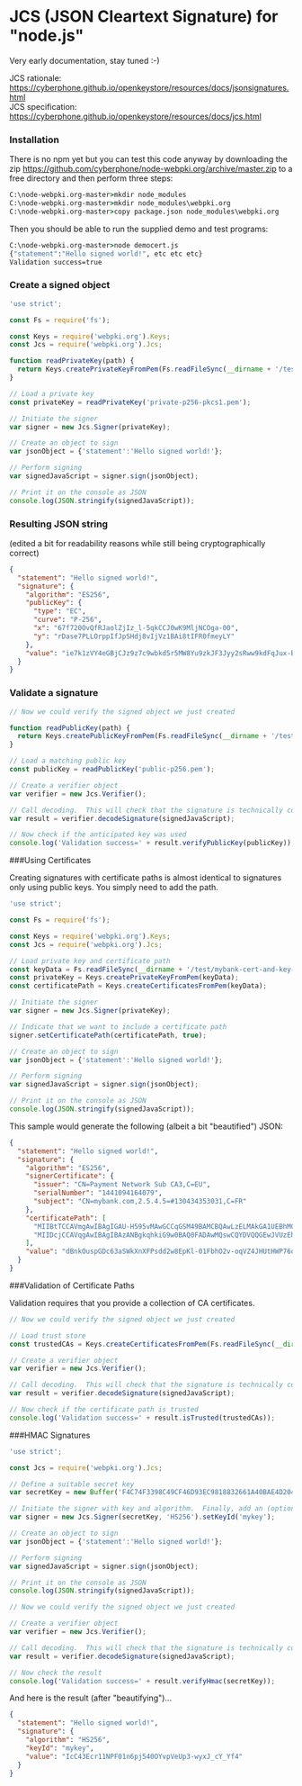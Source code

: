 # JCS (JSON Cleartext Signature) for "node.js"

Very early documentation, stay tuned :-)

JCS rationale: https://cyberphone.github.io/openkeystore/resources/docs/jsonsignatures.html<br>
JCS specification: https://cyberphone.github.io/openkeystore/resources/docs/jcs.html

### Installation

There is no npm yet but you can test this code anyway by downloading the zip
https://github.com/cyberphone/node-webpki.org/archive/master.zip
to a free directory and then perform three steps:
```bat
C:\node-webpki.org-master>mkdir node_modules
C:\node-webpki.org-master>mkdir node_modules\webpki.org
C:\node-webpki.org-master>copy package.json node_modules\webpki.org
```

Then you should be able to run the supplied demo and test programs:
```bat
C:\node-webpki.org-master>node democert.js
{"statement":"Hello signed world!", etc etc etc}
Validation success=true
```

### Create a signed object

```JavaScript
'use strict';

const Fs = require('fs');

const Keys = require('webpki.org').Keys;
const Jcs = require('webpki.org').Jcs;

function readPrivateKey(path) {
  return Keys.createPrivateKeyFromPem(Fs.readFileSync(__dirname + '/test/' + path));
}

// Load a private key
const privateKey = readPrivateKey('private-p256-pkcs1.pem');

// Initiate the signer
var signer = new Jcs.Signer(privateKey);

// Create an object to sign
var jsonObject = {'statement':'Hello signed world!'};

// Perform signing
var signedJavaScript = signer.sign(jsonObject);

// Print it on the console as JSON
console.log(JSON.stringify(signedJavaScript));
```

### Resulting JSON string
(edited a bit for readability reasons while still being cryptographically correct)

```json
{
  "statement": "Hello signed world!",
  "signature": {
    "algorithm": "ES256",
    "publicKey": {
      "type": "EC",
      "curve": "P-256",
      "x": "67f720OvQfRJaolZjIz_l-5qkCCJ0wK9MljNCOga-00",
      "y": "rDase7PLLOrppIfJpSHdj8vIjVz1BAi8tIFR0fmeyLY"
    },
    "value": "ie7k1zVY4eGBjCJz9z7c9wbkd5r5MW8Yu9zkJF3Jyy2sRww9kdFqJux-BiK02FCnBTn43Pz4NQMdlScIP9NhVA"
  }
}
```

### Validate a signature

```javascript
// Now we could verify the signed object we just created

function readPublicKey(path) {
  return Keys.createPublicKeyFromPem(Fs.readFileSync(__dirname + '/test/' + path));
}

// Load a matching public key
const publicKey = readPublicKey('public-p256.pem');

// Create a verifier object
var verifier = new Jcs.Verifier();

// Call decoding.  This will check that the signature is technically correct
var result = verifier.decodeSignature(signedJavaScript);

// Now check if the anticipated key was used
console.log('Validation success=' + result.verifyPublicKey(publicKey));
```

###Using Certificates

Creating signatures with certificate paths is almost identical to
signatures only using public keys.  You simply need to add the path.

```javascript
'use strict';

const Fs = require('fs');

const Keys = require('webpki.org').Keys;
const Jcs = require('webpki.org').Jcs;

// Load private key and certificate path
const keyData = Fs.readFileSync(__dirname + '/test/mybank-cert-and-key-p256.pem');
const privateKey = Keys.createPrivateKeyFromPem(keyData);
const certificatePath = Keys.createCertificatesFromPem(keyData);

// Initiate the signer
var signer = new Jcs.Signer(privateKey);

// Indicate that we want to include a certificate path
signer.setCertificatePath(certificatePath, true);

// Create an object to sign
var jsonObject = {'statement':'Hello signed world!'};

// Perform signing
var signedJavaScript = signer.sign(jsonObject);

// Print it on the console as JSON
console.log(JSON.stringify(signedJavaScript));

```

This sample would generate the following (albeit a bit "beautified") JSON:

```json
{
  "statement": "Hello signed world!",
  "signature": {
    "algorithm": "ES256",
    "signerCertificate": {
      "issuer": "CN=Payment Network Sub CA3,C=EU",
      "serialNumber": "1441094164079",
      "subject": "CN=mybank.com,2.5.4.5=#130434353031,C=FR"
    },
    "certificatePath": [
      "MIIBtTCCAVmgAwIBAgIGAU-H595vMAwGCCqGSM49BAMCBQAwLzELMAkGA1UEBhMCRVUxIDAeBgNVBAMTF1BheW1lbnQgTmV0d29yayBTdWIgQ0EzMB4XDTE0MDEwMTAwMDAwMFoXDTIwMDcxMDA5NTk1OVowMTELMAkGA1UEBhMCRlIxDTALBgNVBAUTBDQ1MDExEzARBgNVBAMTCm15YmFuay5jb20wWTATBgcqhkjOPQIBBggqhkjOPQMBBwNCAASjhSNHJyRmQi5U-r7WkNns0D6b1n1gQybglCvyXgIA2RCSJXJKHZrw37giKmGqX-4cXU3x__zOQXN1U48VAwNvo10wWzAJBgNVHRMEAjAAMA4GA1UdDwEB_wQEAwIHgDAdBgNVHQ4EFgQUOdV3H3r6TufkQh-dqhcXMrjUY2kwHwYDVR0jBBgwFoAUy0fdXq1oJ6GFAJo10qx609KDARAwDAYIKoZIzj0EAwIFAANIADBFAiEAluqzuTTzVBG74AoALaWRsRn9QALg2N6C3sIlztm6sPoCID1ZnGnTrhz-CodxuGvg7fkOVfdffdSuEdyhQXemGtT4",
      "MIIDcjCCAVqgAwIBAgIBAzANBgkqhkiG9w0BAQ0FADAwMQswCQYDVQQGEwJVUzEhMB8GA1UEAxMYUGF5bWVudCBOZXR3b3JrIFJvb3QgQ0ExMB4XDTEyMDcxMDEwMDAwMFoXDTI1MDcxMDA5NTk1OVowLzELMAkGA1UEBhMCRVUxIDAeBgNVBAMTF1BheW1lbnQgTmV0d29yayBTdWIgQ0EzMFkwEwYHKoZIzj0CAQYIKoZIzj0DAQcDQgAEcX8CYrYFoQhPbTci93W5qyCx0i0H-FvmXIvH5XNBlnNLfPkRacqn0PRFNn4Z4o3BVxI3x5yob9C7FqpKslcCgKNjMGEwDwYDVR0TAQH_BAUwAwEB_zAOBgNVHQ8BAf8EBAMCAQYwHQYDVR0OBBYEFMtH3V6taCehhQCaNdKsetPSgwEQMB8GA1UdIwQYMBaAFELvwS_Fk7IfHMWJeu-yhGdM-5EiMA0GCSqGSIb3DQEBDQUAA4ICAQBNQdIOSU2fB5JjCO9Q0mCfOxDXFihMKSiOanAJ_r2rxGN7Uprw32JPsJnQhuxbrwmniKgCmBVD6Jak4GtHSLVvJPjpf_Pe7pUbyMb6iNNeV3SmJvsHoE2m5WdSGxjIPxK4NOBv3Mm3Ib1_kxyVceegHEHRUk5IXyQUNV1sUsxIypELjC8bAIvnMj_J1FlP8nsfehbibT3XH04uvX9dgNGexpz8BDLa0fEpLzrKoyMtUbSwg88_WsdPnkvp1fhiwCF9GpIHwsXi3Nv-Wdgdyn-hKFQe6sP2FmsPDiI2qWqX7fEs0VN5Uo2oI5Q2T6673JiZnkycXYLNIRpc06KSTcs8B45u5NMAyvLx3l4S8My-HK4nfiqbF3TPVGJkq4aXAAZnhVcQTrO71tQ0BJMibKjz6sylBEnhlFQs3ICcesaGVXV3JVbwtf_OkAUUUduYWOmUZU5ng3vNJV0ofqfvoNcBlVsrWpFNqImy2-icUxiad_8--ortiq4WG594Ap52CqXt7K8UcZaMLDAj2COOmo1gy9iUjzgyzSqnYye2Gqr72ts5jd8B8wkM1rM0JDM6DvCyJgHVvc8VTNE7Mt2Mu9XsofQkdLdDgrPuo6AV88g1BGk7cY0FJMJFoBAlrj98A4KslbeGBV7AUGuzvS-w1VA6dRH6_5Fv2eSHXW6pzA_D8Q"
    ],
    "value": "dBnkOuspGDc63aSWkXnXFPsdd2w8EpKl-01FbhO2v-oqVZ4JHUtHWP76qX04DqUJJWKy8Kw47jmKpAwkET2O0w"
  }
}
```

###Validation of Certificate Paths

Validation requires that you provide a collection of CA certificates.

```javascript
// Now we could verify the signed object we just created

// Load trust store
const trustedCAs = Keys.createCertificatesFromPem(Fs.readFileSync(__dirname + '/test/payment-network-ca.pem'));

// Create a verifier object
var verifier = new Jcs.Verifier();

// Call decoding.  This will check that the signature is technically correct
var result = verifier.decodeSignature(signedJavaScript);

// Now check if the certificate path is trusted
console.log('Validation success=' + result.isTrusted(trustedCAs));
```

###HMAC Signatures

```javascript
'use strict';

const Jcs = require('webpki.org').Jcs;

// Define a suitable secret key
var secretKey = new Buffer('F4C74F3398C49CF46D93EC9818832661A40BAE4D204D75503614102074346909', 'hex');

// Initiate the signer with key and algorithm.  Finally, add an (optional) keyId
var signer = new Jcs.Signer(secretKey, 'HS256').setKeyId('mykey');

// Create an object to sign
var jsonObject = {'statement':'Hello signed world!'};

// Perform signing
var signedJavaScript = signer.sign(jsonObject);

// Print it on the console as JSON
console.log(JSON.stringify(signedJavaScript));

// Now we could verify the signed object we just created

// Create a verifier object
var verifier = new Jcs.Verifier();

// Call decoding.  This will check that the signature is technically correct
var result = verifier.decodeSignature(signedJavaScript);

// Now check the result
console.log('Validation success=' + result.verifyHmac(secretKey));
```

And here is the result (after "beautifying")... 

```json
{
  "statement": "Hello signed world!",
  "signature": {
    "algorithm": "HS256",
    "keyId": "mykey",
    "value": "IcC43Ecr11NPF01n6pj540OYvpVeUp3-wyxJ_cY_Yf4"
  }
}
```
